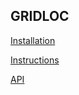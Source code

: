 ## GRIDLOC

[Installation](installation.md)

[Instructions](instructions.md)

[API](xelo2/index.html)
